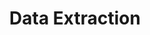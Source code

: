 ---
title: Data Extraction
description: Convert and Munge Data
slug: data-extraction
outputs:
- JSON
- HTML
---